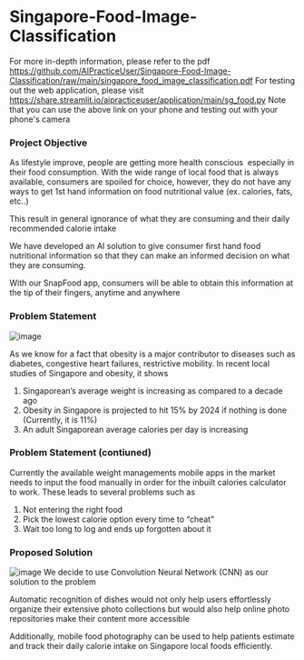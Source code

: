 # Singapore-Food-Image-Classification

For more in-depth information, please refer to the pdf https://github.com/AIPracticeUser/Singapore-Food-Image-Classification/raw/main/singapore_food_image_classification.pdf
For testing out the web application, please visit https://share.streamlit.io/aipracticeuser/application/main/sg_food.py
Note that you can use the above link on your phone and testing out with your phone's camera

### Project Objective
As lifestyle improve, people are getting more health conscious  especially in their food consumption. With the wide range of local food that is always available, consumers are spoiled for choice, however, they do not have any ways to get 1st hand information on food nutritional value (ex. calories, fats, etc..)

This result in general ignorance of what they are consuming and their daily recommended calorie intake

We have developed an AI solution to give consumer first hand food nutritional
information so that they can make an informed decision on what they are consuming.


With our SnapFood app, consumers will be able to obtain this information at the tip of their fingers, anytime and anywhere 

### Problem Statement
![image](https://user-images.githubusercontent.com/100339175/156583940-72a20737-aafb-484e-8fb4-bf8e7078585a.png)

As we know for a fact that obesity is a major contributor to diseases such as diabetes, congestive heart failures, restrictive mobility. In recent local studies of Singapore and obesity, it shows
1. Singaporean’s average weight is increasing as compared to a decade ago
2. Obesity in Singapore is projected to hit 15% by 2024 if nothing is done (Currently, it is 11%)
3. An adult Singaporean average calories per day is increasing

### Problem Statement (contiuned)
Currently the available weight managements mobile apps in the market needs to input the food manually in order for the inbuilt calories calculator to work. These leads to several problems such as
1. Not entering the right food
2. Pick the lowest calorie option every time to “cheat”
3. Wait too long to log and ends up forgotten about it

### Proposed Solution
![image](https://user-images.githubusercontent.com/100339175/156584426-57139369-9cbe-41f1-a8d7-19295832efe8.png)
We decide to use Convolution Neural Network (CNN) as our solution to the problem 

Automatic recognition of dishes would not only help users effortlessly organize their extensive photo collections but would also help online photo repositories make their content more accessible

Additionally, mobile food photography can be used to help patients estimate and track their daily calorie intake on Singapore local foods efficiently.


